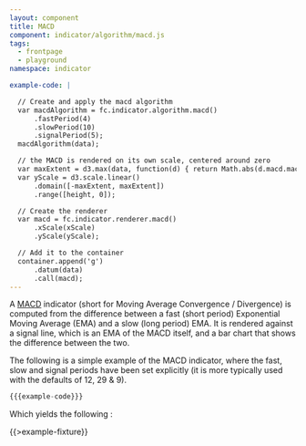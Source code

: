 ```yaml
---
layout: component
title: MACD
component: indicator/algorithm/macd.js
tags:
  - frontpage
  - playground
namespace: indicator

example-code: |

  // Create and apply the macd algorithm
  var macdAlgorithm = fc.indicator.algorithm.macd()
      .fastPeriod(4)
      .slowPeriod(10)
      .signalPeriod(5);
  macdAlgorithm(data);

  // the MACD is rendered on its own scale, centered around zero
  var maxExtent = d3.max(data, function(d) { return Math.abs(d.macd.macd); });
  var yScale = d3.scale.linear()
      .domain([-maxExtent, maxExtent])
      .range([height, 0]);

  // Create the renderer
  var macd = fc.indicator.renderer.macd()
      .xScale(xScale)
      .yScale(yScale);

  // Add it to the container
  container.append('g')
      .datum(data)
      .call(macd);
---
```


A [MACD](https://en.wikipedia.org/wiki/MACD) indicator (short for Moving Average Convergence / Divergence) is computed from the difference between a fast (short period) Exponential Moving Average (EMA) and a slow (long period) EMA. It is rendered against a signal line, which is an EMA of the MACD itself, and a bar chart that shows the difference between the two.

The following is a simple example of the MACD indicator, where the fast, slow and signal periods have been set explicitly (it is more typically used with the defaults of 12, 29 & 9).

```js
{{{example-code}}}
```

Which yields the following :

{{>example-fixture}}
